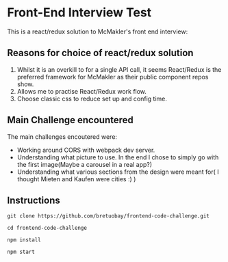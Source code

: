 # Front-End Interview Test

This is a react/redux solution to McMakler's front end interview:

## Reasons for choice of react/redux solution
1. Whilst it is an overkill to for a single API call, it seems React/Redux is the preferred framework for McMakler as their  public component repos show.
2. Allows me to practise React/Redux  work flow.
3. Choose classic css to reduce set up and config time.

## Main Challenge encountered

The main challenges encoutered were:
* Working around CORS with webpack dev server.
* Understanding what picture to use. In the end I chose to simply go with the first image(Maybe a carousel in a  real app?)
* Understanding what various sections from the design were meant for( I thought Mieten and Kaufen were cities :) )

## Instructions

```
git clone https://github.com/bretuobay/frontend-code-challenge.git

cd frontend-code-challenge

npm install 

npm start 

```




